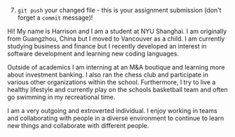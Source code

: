 
7. `git push` your changed file - this is your assignment submission (don't forget a `commit` message)!

Hi! My name is Harrison and I am a student at NYU Shanghai. I am originally from Guangzhou, China but I moved to Vancouver as a child. I am currently studying business and finance but I recently developed an interest in software development and learning new coding languages. 

Outside of academics I am interning at an M&A boutique and learning more about investment banking. I also ran the chess club and participate in various other organizations within the school. Furthermore, I try to live a healthy lifestyle and currently play on the schools basketball team and often go swimming in my recreational time. 

I am a very outgoing and extroverted individual. I enjoy working in teams and collaborating with people in a diverse environment to continue to learn new things and collaborate with different people. 



